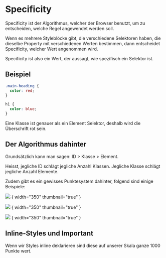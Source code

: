 # Specificity

<show-structure depth="2" />

Specificity ist der Algorithmus, welcher der Browser benutzt, um zu entscheiden, welche Regel angewendet werden soll.

Wenn es mehrere Styleblöcke
gibt, die verschiedene Selektoren haben, die dieselbe Property mit verschiedenen Werten bestimmen, dann entscheidet Specificity, welcher Wert
angenommen wird.

Specificity ist also ein Wert, der aussagt, wie spezifisch ein Selektor ist.

## Beispiel

```CSS
.main-heading {
  color: red;
}

h1 {
  color: blue;
}
```

Eine Klasse ist genauer als ein Element Selektor, deshalb wird die Überschrift rot sein.

## Der Algorithmus dahinter

Grundsätzlich kann man sagen: ID > Klasse > Element.

Heisst, jegliche ID schlägt jegliche Anzahl Klassen. Jegliche Klasse schlägt jegliche Anzahl Elemente.

Zudem gibt es ein gewisses Punktesystem dahinter, folgend sind einige Beispiele:

![](element.png) { width="350" thumbnail="true" }

![](id.png) { width="350" thumbnail="true" }

![](klasse_elemente.png) { width="350" thumbnail="true" }

## Inline-Styles und Important

Wenn wir Styles inline deklarieren sind diese auf unserer Skala ganze 1000 Punkte wert.  